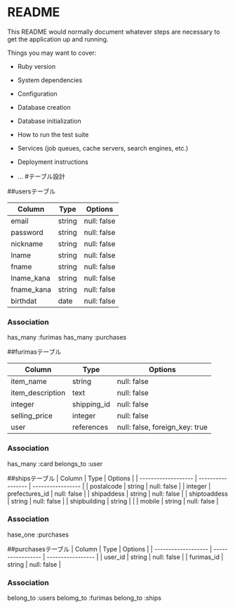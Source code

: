 # README

This README would normally document whatever steps are necessary to get the
application up and running.

Things you may want to cover:

* Ruby version

* System dependencies

* Configuration

* Database creation

* Database initialization

* How to run the test suite

* Services (job queues, cache servers, search engines, etc.)

* Deployment instructions

* ...
#テーブル設計

##usersテーブル

| Column     | Type     | Options     |
| ---------- | -------- | ----------- |
| email      | string   | null: false |
| password   | string   | null: false |
| nickname   | string   | null: false |
| lname      | string   | null: false |
| fname      | string   | null: false |
| lname_kana | string   | null: false |
| fname_kana | string   | null: false |
| birthdat   | date     | null: false |

### Association
has_many :furimas
has_many :purchases


##furimasテーブル

| Column            | Type        | Options                        |
| ----------------- | ----------- | ------------------------------ |
| item_name         | string      | null: false                    |
| item_description  | text        | null: false                    |
| integer           | shipping_id | null: false                    |
| selling_price     | integer     | null: false                    |
| user              | references  | null: false, foreign_key: true |


### Association
has_many :card
belongs_to :user


##shipsテーブル
| Column              | Type              | Options           |
| ------------------- | ----------------- | ----------------- |
| postalcode          | string            |  null: false      |
| integer             | prefectures_id    |  null: false      |
| shipaddess          | string            |  null: false      |
| shiptoaddess        | string            |  null: false      |
| shipbuilding        | string            |                   |
| mobile              | string            |  null: false      |

### Association
hase_one :purchases

##purchasesテーブル
| Column              | Type              | Options           |
| ------------------- | ----------------- | ----------------- |
| user_id             | string            |  null: false      |
| furimas_id          | string            |  null: false      |

### Association
belong_to :users
belomg_to :furimas
belong_to :ships